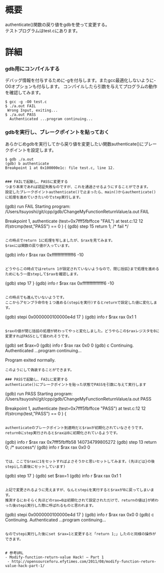 # 概要
authenticate()関数の戻り値をgdbを使って変更する。  
テストプログラムはtest.cにあります。

# 詳細

### gdb用にコンパイルする
デバッグ情報を付与するために-gを付与します。またgcc最適化しないように-O0オプションも付与します。
コンパイルしたら引数を与えてプログラムの動作を確認してみます。
```
$ gcc -g -O0 test.c 
$ ./a.out FAIL
 Wrong Input, exiting...
$ ./a.out PASS
  Authenticated ...program continuing...
```

### gdbを実行し、ブレークポイントを貼っておく
あらかじめgdbを実行してから戻り値を変更したい関数authenticate()にブレークポイントを設定します。
```
$ gdb ./a.out
(gdb) b authenticate
Breakpoint 1 at 0x100000e1c: file test.c, line 12.


### FAILで起動し、PASSに変更する
つまり本来であれば認証失敗なのですが、これを通過させるようにすることができます。
設定したブレークポイントauthenticate()で止まったら、main()からauthenticate()に処理を進めていきたいのでstep実行します。

```
(gdb) run FAIL
Starting program: /Users/tsuyoshi/git/cpp/gdb/ChangeMyFunctionReturnValue/a.out FAIL

Breakpoint 1, authenticate (test=0x7fff5fbffcce "FAIL") at test.c:12
12	  if(strcmp(test,"PASS") == 0 ) {
(gdb) step
15	      return 1; /* fail */
```

この時点でreturn 1に処理を写しましたが、$raxを見てみます。  
$raxには関数の戻り値が入っています。
```
(gdb) info r $rax
rax            0xfffffffffffffff6	-10
```

どうやらこの時点ではreturn 1が設定されていないようなので、閉じ括弧}まで処理を進めるためにもう一度stepして$raxを確認します。
```
(gdb) step
17	}
(gdb) info r $rax
rax            0xfffffffffffffff6	-10
```

この時点でも進んでいないようです。
ここからアセンブラ命令を１つ進める(stepiを実行)するとreturnで設定した値に変化します。
```
(gdb) stepi
0x0000000100000e4d	17	}
(gdb) info r $rax
rax            0x1	1
```

$raxの値が閉じ括弧の処理が終わってやっと変化しました。どうやらこの$raxレジスタを0に変更すればPASSとして扱われそうです。
```
(gdb) set $rax=0
(gdb) info r $rax
rax            0x0	0
(gdb) c
Continuing.
Authenticated ...program continuing...

Program exited normally.
```
このようにして偽装することができます。

### PASSで起動し、FAILに変更する
authenticate()にブレークポイントを貼った状態でPASSを引数に与えて実行します
```
(gdb) run PASS
Starting program: /Users/tsuyoshi/git/cpp/gdb/ChangeMyFunctionReturnValue/a.out PASS

Breakpoint 1, authenticate (test=0x7fff5fbffcce "PASS") at test.c:12
12	  if(strcmp(test,"PASS") == 0 ) {
```

authenticateのブレークポイント到達時だと$raxが初期化されていなさそうです。
return0にstep実行されると$raxは0に初期化されているようです。
```
(gdb) info r $rax
rax            0x7fff5fbffb58	140734799805272
(gdb) step
13		  return 0; /* success*/
(gdb) info r $rax
rax            0x0	0
```

では、ここで$raxに1をセットすればよさそうかと思いセットしてみます。(先ほどは}の後stepiした直後にセットしています)
```
(gdb) step
17	}
(gdb) set $rax=1
(gdb) info r $rax
rax            0x1	1
```

上記で変更されるように見えますが、なんとstepiを実行すると$raxが0に戻ってしまいます。  
推測するにおそらく先ほどのrax=0は初期化されて設定されただけで、returnの値は}が終わった後stepi実行した際に呼ばれるものと思われます。

```
(gdb) stepi
0x0000000100000e4d	17	}
(gdb) info r $rax
rax            0x0	0
(gdb) c
Continuing.
Authenticated ...program continuing...
```

なのでstepi実行した後にset $rax=1と変更すると「return 1;」したのと同様の操作ができます。


# 参考URL
- Modify-function-return-value Hack! — Part 1
 - http://opensourceforu.efytimes.com/2011/08/modify-function-return-value-hack-part-1/



